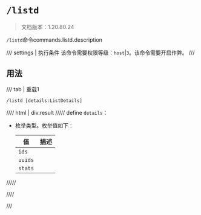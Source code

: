 # `/listd`

> 文档版本：1.20.80.24

`/listd`命令commands.listd.description

/// settings | 执行条件
该命令需要权限等级：`host`|`3`。该命令需要开启作弊。
///

## 用法

/// tab | 重载1
```mcfunction
/listd [details:ListDetails]
```

//// html | div.result
///// define
`details`：<!-- md:samp ListDetails -->

- 枚举类型。枚举值如下：

  |值|描述|
  |---|---|
  |`ids`||
  |`uuids`||
  |`stats`||



/////

////

///
